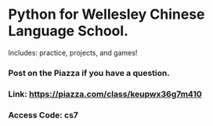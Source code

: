 # Python for Wellesley Chinese Language School.

Includes: practice, projects, and games!
### Post on the Piazza if you have a question.
### Link: https://piazza.com/class/keupwx36g7m410
### Access Code: cs7
